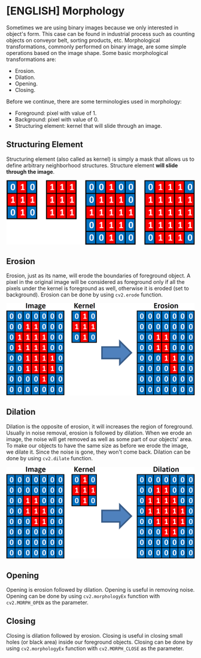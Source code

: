 # [ENGLISH] Morphology

Sometimes we are using binary images because we only interested in object's form. This case can be found in industrial process such as counting objects on conveyor belt, sorting products, etc. Morphological transformations, commonly performed on binary image, are some simple operations based on the image shape. Some basic morphological transformations are:
* Erosion.
* Dilation.
* Opening.
* Closing.

Before we continue, there are some terminologies used in morphology:
* Foreground: pixel with value of 1.
* Background: pixel with value of 0.
* Structuring element: kernel that will slide through an image.

## Structuring Element
Structuring element (also called as kernel) is simply a mask that allows us to define arbitrary neighborhood structures. Structure element **will slide through the image**.

<img src="/images/structElement.png" width="600">

## Erosion
Erosion, just as its name, will erode the boundaries of foreground object. A pixel in the original image will be considered as foreground only if all the pixels under the kernel is foreground as well, otherwise it is eroded (set to background). Erosion can be done by using ```cv2.erode``` function.

<img src="/images/erosionIllustration.png" width="600">

## Dilation
Dilation is the opposite of erosion, it will increases the region of foreground. Usually in noise removal, erosion is followed by dilation. When we erode an image, the noise will get removed as well as some part of our objects' area. To make our objects to have the same size as before we erode the image, we dilate it. Since the noise is gone, they won't come back. Dilation can be done by using ```cv2.dilate``` function.

<img src="/images/dilationIllustration.png" width="600">

## Opening
Opening is erosion followed by dilation. Opening is useful in removing noise. Opening can be done by using ```cv2.morphologyEx``` function with ```cv2.MORPH_OPEN``` as the parameter.

## Closing
Closing is dilation followed by erosion. Closing is useful in closing small holes (or black area) inside our foreground objects. Closing can be done by using ```cv2.morphologyEx``` function with ```cv2.MORPH_CLOSE``` as the parameter.
